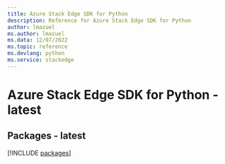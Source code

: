```yaml
---
title: Azure Stack Edge SDK for Python
description: Reference for Azure Stack Edge SDK for Python
author: lmazuel
ms.author: lmazuel
ms.data: 12/07/2022
ms.topic: reference
ms.devlang: python
ms.service: stackedge
---
```

# Azure Stack Edge SDK for Python - latest
## Packages - latest
[!INCLUDE [packages](stack-edge-index.md)]